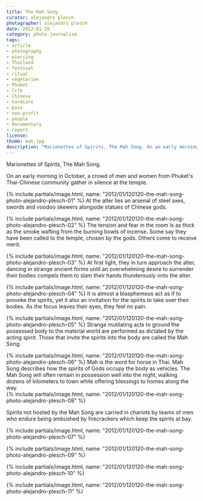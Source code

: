 ```yaml
---
title: The Mah Song
curator: alejandro plesch
photographer: alejandro plesch
date: 2012-01-20
category: photo-journalism
tags:
- article
- photography
- piercing
- Thailand
- festival
- ritual
- vegetarian
- Phuket
- life
- Chinese
- hardcore
- pain
- non-profit
- people
- documentary
- report
license:
thumb: mah.jpg
description: "Marionettes of Spirits, The Mah Song. On an early morning in October, a crowd of men and women from Phuket's Thai-Chinese community gather in silence at the temple."
---
```

Marionettes of Spirits, The Mah Song.

On an early morning in October, a crowd of men and women from Phuket's Thai-Chinese community gather in silence at the temple.

{% include partials/image.html, name: "2012/01/120120-the-mah-song-photo-alejandro-plesch-01" %}
At the alter lies an arsenal of steel axes, swords and voodoo skewers alongside statues of Chinese gods.

{% include partials/image.html, name: "2012/01/120120-the-mah-song-photo-alejandro-plesch-02" %}
The tension and fear in the room is as thick as the smoke wafting from the burning bowls of incense. Some say they have been called to the temple, chosen by the gods. Others come to receive merit.  

{% include partials/image.html, name: "2012/01/120120-the-mah-song-photo-alejandro-plesch-03" %}
At first light, they in turn approach the alter, dancing in strange ancient forms until an overwhelming desire to surrender their bodies compels them to slam their hands thunderously onto the alter.

{% include partials/image.html, name: "2012/01/120120-the-mah-song-photo-alejandro-plesch-04" %}
It is almost a blasphemous act as if to provoke the spirits, yet it also an invitation for the spirits to take over their bodies. As the focus leaves their eyes, they feel no pain.  

{% include partials/image.html, name: "2012/01/120120-the-mah-song-photo-alejandro-plesch-05" %}
Strange mutilating acts to ground the possessed body to the material world are performed as dictated by the acting spirit. Those that invite the spirits into the body are called the Mah Song.

{% include partials/image.html, name: "2012/01/120120-the-mah-song-photo-alejandro-plesch-06" %}
Mah is the word for horse in Thai. Mah Song describes how the spirits of Gods occupy the body as vehicles. The Mah Song will often remain in possession well into the night, walking dozens of kilometers to town while offering blessings to homes along the way.  
{% include partials/image.html, name: "2012/01/120120-the-mah-song-photo-alejandro-plesch-08" %}

Spirits not hosted by the Mah Song are carried in chariots by teams of men who endure being ambushed by firecrackers which keep the spirits at bay.  

{% include partials/image.html, name: "2012/01/120120-the-mah-song-photo-alejandro-plesch-07" %}

{% include partials/image.html, name: "2012/01/120120-the-mah-song-photo-alejandro-plesch-09" %}

{% include partials/image.html, name: "2012/01/120120-the-mah-song-photo-alejandro-plesch-10" %}

{% include partials/image.html, name: "2012/01/120120-the-mah-song-photo-alejandro-plesch-11" %}
